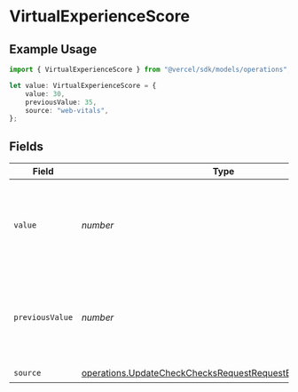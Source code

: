 # VirtualExperienceScore

## Example Usage

```typescript
import { VirtualExperienceScore } from "@vercel/sdk/models/operations";

let value: VirtualExperienceScore = {
    value: 30,
    previousValue: 35,
    source: "web-vitals",
};
```

## Fields

| Field                                                                                                                                    | Type                                                                                                                                     | Required                                                                                                                                 | Description                                                                                                                              | Example                                                                                                                                  |
| ---------------------------------------------------------------------------------------------------------------------------------------- | ---------------------------------------------------------------------------------------------------------------------------------------- | ---------------------------------------------------------------------------------------------------------------------------------------- | ---------------------------------------------------------------------------------------------------------------------------------------- | ---------------------------------------------------------------------------------------------------------------------------------------- |
| `value`                                                                                                                                  | *number*                                                                                                                                 | :heavy_check_mark:                                                                                                                       | The calculated Virtual Experience Score value, between 0 and 100                                                                         | 30                                                                                                                                       |
| `previousValue`                                                                                                                          | *number*                                                                                                                                 | :heavy_minus_sign:                                                                                                                       | A previous Virtual Experience Score value to display a delta, between 0 and 100                                                          | 35                                                                                                                                       |
| `source`                                                                                                                                 | [operations.UpdateCheckChecksRequestRequestBodyOutputSource](../../models/operations/updatecheckchecksrequestrequestbodyoutputsource.md) | :heavy_check_mark:                                                                                                                       | N/A                                                                                                                                      |                                                                                                                                          |